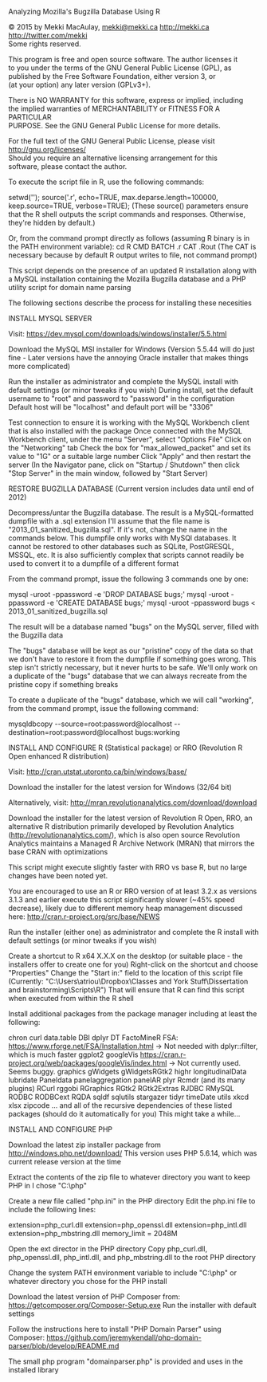Analyzing Mozilla's Bugzilla Database Using R	

© 2015 by Mekki MacAulay, mekki@mekki.ca http://mekki.ca http://twitter.com/mekki			
Some rights reserved.																			

This program is free and open source software. The author licenses it	
to you under the terms of the GNU General Public License (GPL), as 		
published by the Free Software Foundation, either version 3, or			
(at your option) any later version (GPLv3+).							

There is NO WARRANTY for this software, express or implied, including 	
the implied warranties of MERCHANTABILITY or FITNESS FOR A PARTICULAR 	
PURPOSE. See the GNU General Public License for more details.			

For the full text of the GNU General Public License, please visit		
http://gnu.org/licenses/													
Should you require an alternative licensing arrangement for this 		
software, please contact the author.	                                


To execute the script file in R, use the following commands:

setwd('<FULL PATH TO THIS SCRIPT FILE>');
source('<NAME OF THIS FILE>.r', echo=TRUE, max.deparse.length=100000, keep.source=TRUE, verbose=TRUE);
(These source() parameters ensure that the R shell outputs the script commands and responses. Otherwise, they're hidden by default.)

Or, from the command prompt directly as follows (assuming R binary is in the PATH environment variable):
cd <FULL PATH TO THIS SCRIPT FILE>
R CMD BATCH <NAME OF THIS FILE>.r
CAT <NAME OF THIS FILE>.Rout
(The CAT is necessary because by default R output writes to file, not command prompt)


This script depends on the presence of an updated R installation along with a
MySQL installation containing the Mozilla Bugzilla database and a
PHP utility script for domain name parsing

The following sections describe the process for installing these necesities

INSTALL MYSQL SERVER

Visit: https://dev.mysql.com/downloads/windows/installer/5.5.html

Download the MySQL MSI installer for Windows
(Version 5.5.44 will do just fine - Later versions have the annoying Oracle installer that makes things more complicated)

Run the installer as administrator and complete the MySQL install with default settings (or minor tweaks if you wish)
During install, set the  default username to "root" and password to "password" in the configuration
Default host will be "localhost" and default port will be "3306"

Test connection to ensure it is working with the MySQL Workbench client that is also installed with the package
Once connected with the MySQL Workbench client, under the menu "Server", select "Options File"
Click on the "Networking" tab
Check the box for "max_allowed_packet" and set its value to "1G" or a suitable large number
Click "Apply" and then restart the server
(In the Navigator pane, click on "Startup / Shutdown" then click "Stop Server" in the main window, followed by "Start Server)


RESTORE BUGZILLA DATABASE (Current version includes data until end of 2012)

Decompress/untar the Bugzilla database.  The result is a MySQL-formatted dumpfile with a .sql extension
I'll assume that the file name is "2013_01_sanitized_bugzilla.sql". If it's not, change the name in the commands below.
This dumpfile only works with MySQl databases.  It cannot be restored to other databases such as SQLite, PostGRESQL, MSSQL, etc.
It is also sufficiently complex that scripts cannot readily be used to convert it to a dumpfile of a different format

From the command prompt, issue the following 3 commands one by one:

mysql -uroot -ppassword -e 'DROP DATABASE bugs;'
mysql -uroot -ppassword -e 'CREATE DATABASE bugs;'
mysql -uroot -ppassword bugs < 2013_01_sanitized_bugzilla.sql

The result will be a database named "bugs" on the MySQL server, filled with the Bugzilla data

The "bugs" database will be kept as our "pristine" copy of the data so that we don't have to restore it from
the dumpfile if something goes wrong. This step isn't strictly necessary, but it never hurts to be safe.
We'll only work on a duplicate of the "bugs" database that we can always recreate from the pristine copy if something breaks

To create a duplicate of the "bugs" database, which we will call "working",
from the command prompt, issue the following command:

mysqldbcopy --source=root:password@localhost --destination=root:password@localhost bugs:working


INSTALL AND CONFIGURE R (Statistical package) or RRO (Revolution R Open enhanced R distribution)

Visit: http://cran.utstat.utoronto.ca/bin/windows/base/

Download the installer for the latest version for Windows (32/64 bit)

Alternatively, visit: http://mran.revolutionanalytics.com/download/download

Download the installer for the latest version of Revolution R Open, RRO, an alternative R distribution
primarily developed by Revolution Analytics (http://revolutionanalytics.com/), which is also open source
Revolution Analytics maintains a Managed R Archive Network (MRAN) that mirrors the base CRAN with optimizations

This script might execute slightly faster with RRO vs base R, but no large changes have been noted yet.

You are encouraged to use an R or RRO version of at least 3.2.x as versions 3.1.3 and earlier execute this script significantly
slower (~45% speed decrease), likely due to different memory heap management discussed here:
http://cran.r-project.org/src/base/NEWS

Run the installer (either one) as administrator and complete the R install with default settings (or minor tweaks if you wish)

Create a shortcut to R x64 X.X.X on the desktop (or suitable place - the installers offer to create one for you)
Right-click on the shortcut and choose "Properties"
Change the "Start in:" field to the location of this script file
(Currently: "C:\Users\atriou\Dropbox\Classes and York Stuff\Dissertation and brainstorming\Scripts\R")
That will ensure that R can find this script when executed from within the R shell

Install additional packages from the package manager including at least the following:

chron
curl
data.table
DBI
dplyr
DT
FactoMineR
FSA: https://www.rforge.net/FSA/Installation.html -> Not needed with dplyr::filter, which is much faster
ggplot2
googleVis https://cran.r-project.org/web/packages/googleVis/index.html -> Not currently used. Seems buggy.
graphics
gWidgets
gWidgetsRGtk2
highr
longitudinalData
lubridate
Paneldata
panelaggregation
panelAR
plyr
Rcmdr (and its many plugins)
RCurl
rggobi
RGraphics
RGtk2
RGtk2Extras
RJDBC
RMySQL
RODBC
RODBCext
RQDA
sqldf
sqlutils
stargazer
tidyr
timeDate
utils
xkcd
xlsx
zipcode
...
and all of the recursive dependencies of these listed packages (should do it automatically for you)
This might take a while...


INSTALL AND CONFIGURE PHP

Download the latest zip installer package from http://windows.php.net/download/
This version uses PHP 5.6.14, which was current release version at the time

Extract the contents of the zip file to whatever directory you want to keep PHP in
I chose "C:\php"

Create a new file called "php.ini" in the PHP directory
Edit the php.ini file to include the following lines:

extension=php_curl.dll
extension=php_openssl.dll
extension=php_intl.dll
extension=php_mbstring.dll
memory_limit = 2048M

Open the ext director in the PHP directory
Copy php_curl.dll, php_openssl.dll, php_intl.dll, and php_mbstring.dll to the root PHP directory

Change the system PATH environment variable to include "C:\php" or whatever directory you chose for the PHP install

Download the latest version of PHP Composer from: https://getcomposer.org/Composer-Setup.exe
Run the installer with default settings

Follow the instructions here to install "PHP Domain Parser" using Composer: https://github.com/jeremykendall/php-domain-parser/blob/develop/README.md

The small php program "domainparser.php" is provided and uses in the installed library

